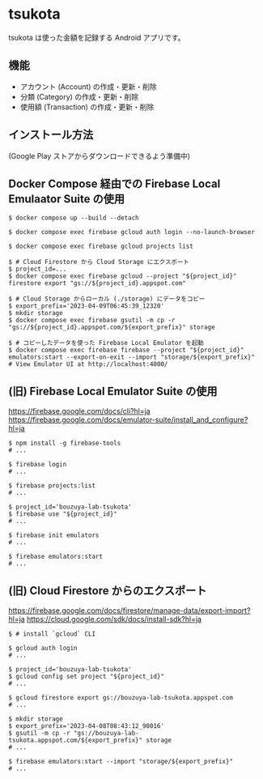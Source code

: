 # tsukota

tsukota は使った金額を記録する Android アプリです。

## 機能

- アカウント (Account) の作成・更新・削除
- 分類 (Category) の作成・更新・削除
- 使用額 (Transaction) の作成・更新・削除

## インストール方法

(Google Play ストアからダウンロードできるよう準備中)

## Docker Compose 経由での Firebase Local Emulaator Suite の使用

```console
$ docker compose up --build --detach

$ docker compose exec firebase gcloud auth login --no-launch-browser

$ docker compose exec firebase gcloud projects list

$ # Cloud Firestore から Cloud Storage にエクスポート
$ project_id=...
$ docker compose exec firebase gcloud --project "${project_id}" firestore export "gs://${project_id}.appspot.com"

$ # Cloud Storage からローカル (./storage) にデータをコピー
$ export_prefix='2023-04-09T06:45:39_12320'
$ mkdir storage
$ docker compose exec firebase gsutil -m cp -r "gs://${project_id}.appspot.com/${export_prefix}" storage

$ # コピーしたデータを使った Firebase Local Emulator を起動
$ docker compose exec firebase firebase --project "${project_id}" emulators:start --export-on-exit --import "storage/${export_prefix}"
# View Emulator UI at http://localhost:4000/
```

## (旧) Firebase Local Emulator Suite の使用

<https://firebase.google.com/docs/cli?hl=ja>
<https://firebase.google.com/docs/emulator-suite/install_and_configure?hl=ja>

```console
$ npm install -g firebase-tools
# ...

$ firebase login
# ...

$ firebase projects:list
# ...

$ project_id='bouzuya-lab-tsukota'
$ firebase use "${project_id}"
# ...

$ firebase init emulators
# ...

$ firebase emulators:start
# ...
```

## (旧) Cloud Firestore からのエクスポート

<https://firebase.google.com/docs/firestore/manage-data/export-import?hl=ja>
<https://cloud.google.com/sdk/docs/install-sdk?hl=ja>

```console
$ # install `gcloud` CLI

$ gcloud auth login
# ...

$ project_id='bouzuya-lab-tsukota'
$ gcloud config set project "${project_id}"
# ...

$ gcloud firestore export gs://bouzuya-lab-tsukota.appspot.com
# ...

$ mkdir storage
$ export_prefix='2023-04-08T08:43:12_90016'
$ gsutil -m cp -r "gs://bouzuya-lab-tsukota.appspot.com/${export_prefix}" storage
# ...

$ firebase emulators:start --import "storage/${export_prefix}"
# ...
```
